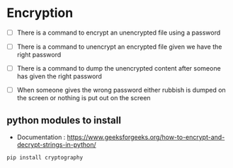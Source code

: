 # Encryption

- [ ] There is a command to encrypt an unencrypted file using a password
- [ ] There is a command to unencrypt an encrypted file given we have the right password

- [ ] There is a command to dump the unencrypted content after someone has given the right password

- [ ] When someone gives the wrong password either rubbish is dumped on the screen or nothing is put out on the screen

## python modules to install

- Documentation : https://www.geeksforgeeks.org/how-to-encrypt-and-decrypt-strings-in-python/

```
pip install cryptography
```
